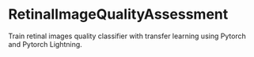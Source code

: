 # RetinalImageQualityAssessment

Train retinal images quality classifier with transfer learning using Pytorch and Pytorch Lightning.

